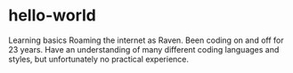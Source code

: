 # hello-world
Learning basics
Roaming the internet as Raven. Been coding on and off for 23 years. Have an understanding of many different coding languages and styles, but unfortunately no practical experience.
